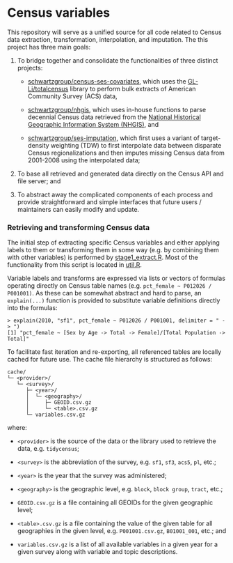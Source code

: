 # Census variables

This repository will serve as a unified source for all code related to Census data extraction, transformation, interpolation, and imputation. The this project has three main goals:

1.  To bridge together and consolidate the functionalities of three distinct projects:

    -   [schwartzgroup/census-ses-covariates](https://github.com/schwartzgroup/census-ses-covariates), which uses the [GL-Li/totalcensus](https://github.com/GL-Li/totalcensus) library to perform bulk extracts of American Community Survey (ACS) data,

    -   [schwartzgroup/nhgis](https://github.com/schwartzgroup/nhgis), which uses in-house functions to parse decennial Census data retrieved from the [National Historical Geographic Information System (NHGIS)](https://www.nhgis.org/), and

    -   [schwartzgroup/ses-imputation](https://github.com/schwartzgroup/ses-imputation), which first uses a variant of target-density weighting (TDW) to first interpolate data between disparate Census regionalizations and then imputes missing Census data from 2001-2008 using the interpolated data;

2.  To base all retrieved and generated data directly on the Census API and file server; and

3.  To abstract away the complicated components of each process and provide straightforward and simple interfaces that future users / maintainers can easily modify and update.

### Retrieving and transforming Census data

The initial step of extracting specific Census variables and either applying labels to them or transforming them in some way (e.g. by combining them with other variables) is performed by [stage1_extract.R](stage1_extract.R). Most of the functionality from this script is located in [util.R](util.R).

Variable labels and transforms are expressed via lists or vectors of formulas operating directly on Census table names (e.g. `pct_female ~ P012026 / P001001)`. As these can be somewhat abstract and hard to parse, an `explain(...)` function is provided to substitute variable definitions directly into the formulas:

    > explain(2010, "sf1", pct_female ~ P012026 / P001001, delimiter = " -> ")
    [1] "pct_female ~ [Sex by Age -> Total -> Female]/[Total Population -> Total]"

To facilitate fast iteration and re-exporting, all referenced tables are locally cached for future use. The cache file hierarchy is structured as follows:

    cache/
    └─ <provider>/
       └─ <survey>/
          ├─ <year>/
          │  └─ <geography>/
          │     ├─ GEOID.csv.gz
          │     └─ <table>.csv.gz
          └─ variables.csv.gz

where:

-   `<provider>` is the source of the data or the library used to retrieve the data, e.g. `tidycensus`;

-   `<survey>` is the abbreviation of the survey, e.g. `sf1`, `sf3`, `acs5`, `pl`, etc.;

-   `<year>` is the year that the survey was administered;

-   `<geography>` is the geographic level, e.g. `block`, `block group`, `tract`, etc.;

-   `GEOID.csv.gz` is a file containing all GEOIDs for the given geographic level;

-   `<table>.csv.gz` is a file containing the value of the given table for all geographies in the given level, e.g. `P001001.csv.gz`, `B01001_001`, etc.; and

-   `variables.csv.gz` is a list of all available variables in a given year for a given survey along with variable and topic descriptions.
